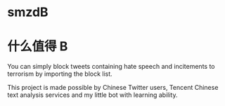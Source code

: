 # smzdB
# 什么值得 B  
  
You can simply block tweets containing hate speech and incitements to terrorism by importing the block list.  
  
This project is made possible by Chinese Twitter users, Tencent Chinese text analysis services and my little bot with learning ability.  
